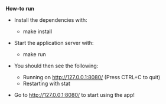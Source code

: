 **How-to run**

- Install the dependencies with:
	* make install

- Start the application server with:
	* make run

- You should then see the following:
	* Running on http://127.0.0.1:8080/ (Press CTRL+C to quit)
	* Restarting with stat

- Go to http://127.0.0.1:8080/ to start using the app! 

